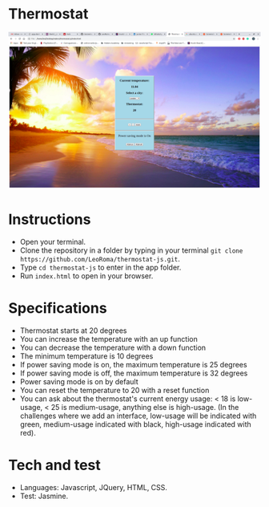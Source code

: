 # Thermostat
![Image screenshot](/thermostatJs.png)

# Instructions
- Open your terminal.
- Clone the repository in a folder by typing in your terminal ```git clone https://github.com/LeoRoma/thermostat-js.git```.
- Type ```cd thermostat-js``` to enter in the app folder.
- Run ```index.html``` to open in your browser.

# Specifications
- Thermostat starts at 20 degrees
- You can increase the temperature with an up function
- You can decrease the temperature with a down function
- The minimum temperature is 10 degrees
- If power saving mode is on, the maximum temperature is 25 degrees
- If power saving mode is off, the maximum temperature is 32 degrees
- Power saving mode is on by default
- You can reset the temperature to 20 with a reset function
- You can ask about the thermostat's current energy usage: < 18 is low-usage, < 25 is medium-usage, anything else is high-usage.
(In the challenges where we add an interface, low-usage will be indicated with green, medium-usage indicated with black, high-usage indicated with red).

# Tech and test
- Languages: Javascript, JQuery, HTML, CSS.
- Test: Jasmine.

